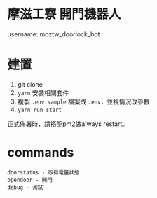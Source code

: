 摩滋工寮 開門機器人
===

username: moztw_doorlock_bot

建置
===
1. git clone
2. `yarn` 安裝相關套件
3. 複製 `.env.sample` 檔案成 `.env`，並視情況改參數
4. `yarn run start`

正式佈署時，請搭配pm2做always restart。


commands
===
```
doorstatus - 取得電量狀態
opendoor - 開門
debug - 測試
```